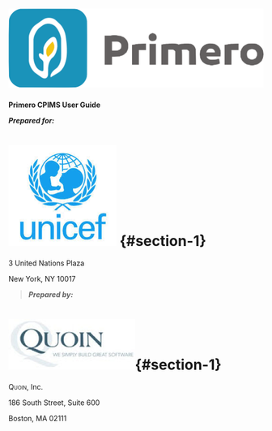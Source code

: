 ![](img/image20.png)
========================================================================

**Primero CPIMS User Guide**



***Prepared for:***

![](img/image55.png) {#section-1}
======================================================================================

3 United Nations Plaza

New York, NY 10017

 

> ***Prepared by:***

![](img/image25.png){#section-1}
======================================================================================

<span style="font-variant:small-caps;">Quoin</span>, Inc.

186 South Street, Suite 600

Boston, MA 02111

